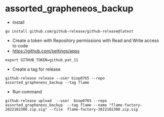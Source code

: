 # assorted_grapheneos_backup


- Install

```
go install github.com/github-release/github-release@latest
```

- Create a token with Repository permissions with  Read and Write access to code
- https://github.com/settings/apps

```
export GITHUB_TOKEN=github_pat_11
```

- Create a tag for release

```
github-release release --user biop0765 --repo assorted_grapheneos_backup --tag flame
```

- Run command

```
github-release upload  --user  biop0765 --repo assorted_grapheneos_backup  --tag flame --name "flame-factory-2022102300.zip.sig" --file  flame-factory-2022102300.zip.sig 
```
